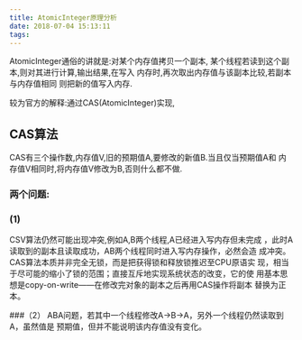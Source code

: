 ```yaml
---
title: AtomicInteger原理分析
date: 2018-07-04 15:13:11
tags:
---
```


AtomicInteger通俗的讲就是:对某个内存值拷贝一个副本,
某个线程若读到这个副本,则对其进行计算,输出结果,在写入
内存时,再次取出内存值与该副本比较,若副本与内存值相同
则把新的值写入内存.

较为官方的解释:通过CAS(AtomicInteger)实现,

## CAS算法
CAS有三个操作数,内存值V,旧的预期值A,要修改的新值B.当且仅当预期值A和
内存值V相同时,将内存值V修改为B,否则什么都不做.
### 两个问题:

### (1)
 CSV算法仍然可能出现冲突,例如A,B两个线程,A已经进入写内存但未完成
，此时A读取到的副本且读取成功，AB两个线程同时进入写内存操作，必然会造
成冲突。 CAS算法本质并非完全无锁，而是把获得锁和释放锁推迟至CPU原语实
现，相当于尽可能的缩小了锁的范围；直接互斥地实现系统状态的改变，它的使
用基本思想是copy-on-write——在修改完对象的副本之后再用CAS操作将副本
替换为正本。 

###（2）
ABA问题，若其中一个线程修改A->B->A，另外一个线程仍然读取到A，虽然值是
预期值，但并不能说明该内存值没有变化。